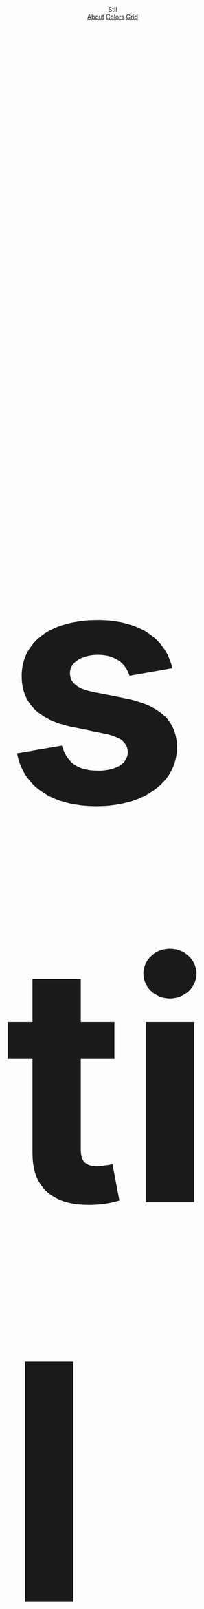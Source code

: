 <header class="header header--sticky">
    <a class="logo">Stil</a>
    <nav class="navigation">
        <a href="#about">About</a>
        <a href="#colors">Colors</a>
        <a href="#grid">Grid</a>
    </nav>
</header>

<section class="section section--h-3-4 clipped">

<h1 class="centered opacity--10" style="--centered-position: fixed; --centered-translate-y: -100%; --centered-top: 100%;color: var(--secondary); font-size: 80vw">stil</h1>

<div class="wrap">

###### About

### Built to use

Just implement the css and create simple pages just using classes. Or include it in your Sass project and get the whole toolset for your exposal.

</div>
</section>
<section class="section background--deepblue" style="--current-color: var(--secondary)">

<div class="wrap">

###### installation

### How to use

Stil can be used in two different ways. As an implementable stylesheet where you don't have to do anything. Just use the classes or elements in your html and it will look good.

Or use it as a framework with a full set of sass tools. Create you own build of Stil using the settings and define your own variables.

#### Markup

Add the css to your html and it will work!

```html
<link rel="stylesheet" type="text/css" href="https://stil.style/base.css" />
```

#### Toolset

Install the package using npm or yarn

```bash
npm install stil --save-dev
# or
yarn add stil --save-dev
```

Add to your project in the Sass file

```scss
@import "stil-style";
// Now you can use all tools
```

Check the Settings and Output guide to see more settings and use cases.

</div>

</section>

<section class="section">

<div class="wrap">

###### Colors

### All colors

<color-table :colors="['Red','Orange','Yellow','Lime','Grass','Green','Sky','Water','Blue','DeepBlue','Brown','Purple','DeepPurple','Rose','Lavender','Pink','Berry','Pomegranate','Turquoise','Gray','Black','White']" />

</div>
</section>

<section class="section">

<div class="wrap">

### Defined colors

<color-table :colors="['Primary','Secondary','Tertiary','Alert','Warning','Info','Dark','Light','Accent']" />

</div>
</section>

<section class="section background--gray-90">

<div class="wrap">

### Gradients

<div class="boxes boxes--auto gap--2">
<div class="box background--gradient"></div>

<div class="box background--gradient" style="--gradient-from: var(--red); --gradient-to: var(--blue)">
</div>
<div class="box background--gradient" style="--gradient-from: var(--green-30); --gradient-to: var(--green-40); --gradient-direction: to bottom;">
</div>
</div>

</div>
</section>

<section class="section background--green-40">

<div class="wrap">

###### Grid

### The grid explained

#### Partials

Stil works just with named partials. Just add the partial name to your column (in a row) and it will be the right width.

<div class="row gap--1 space--2 background--green border-radius--2">
    <div class="column full space--2 border-radius--1 background--white">
        <code>column full</code>
    </div>
</div>

<div class="row gap--2 space--2 background--green border-radius--2 space-top--3">
     <div class="column half space--2 border-radius--1 background--white">
        <code>column half</code>
    </div>
     <div class="column half space--2 border-radius--1 background--white">
        <code>column half</code>
    </div>
</div>

<div class="row gap--2 space--2 background--green border-radius--2 space-top--3">
    <div class="column third space--2 border-radius--1 background--white">
       <code>column third</code>
    </div>
    <div class="column two-third space--2 border-radius--1 background--white">
        <code>column two-third</code>
    </div>
</div>

<div class="row gap--2 space--2 background--green border-radius--2 space-top--3">
    <div class="column quarter space--2 border-radius--1 background--white">
        <code>column quarter</code>
    </div>
    <div class="column three-quarter space--2 border-radius--1 background--white">
        <code>column three-quarter</code>
    </div>
</div>

</div>
</section>
<section class="section background--green">
<div class="wrap">

#### Responsive Partials

Try resizing your window and see how the blocks will go from third on a big screen, halfs on a medium screen and full on mobile.

<div class="row gap--2 space--2 background--white border-radius--2">
    <div class="column small--full medium--half large--third space--2 border-radius--1 background--green-20">
        <code>column small--full medium--half large--third</code>
    </div>  
    <div class="column small--full medium--half large--third space--2 border-radius--1 background--green-30">
        <code>column small--full medium-half large--third</code>
    </div>  
    <div class="column small--full medium--half large--third space--2 border-radius--1 background--green-40">
        <code>column small--full medium--half large--third</code>
    </div>  
</div>

</div>
</section>
